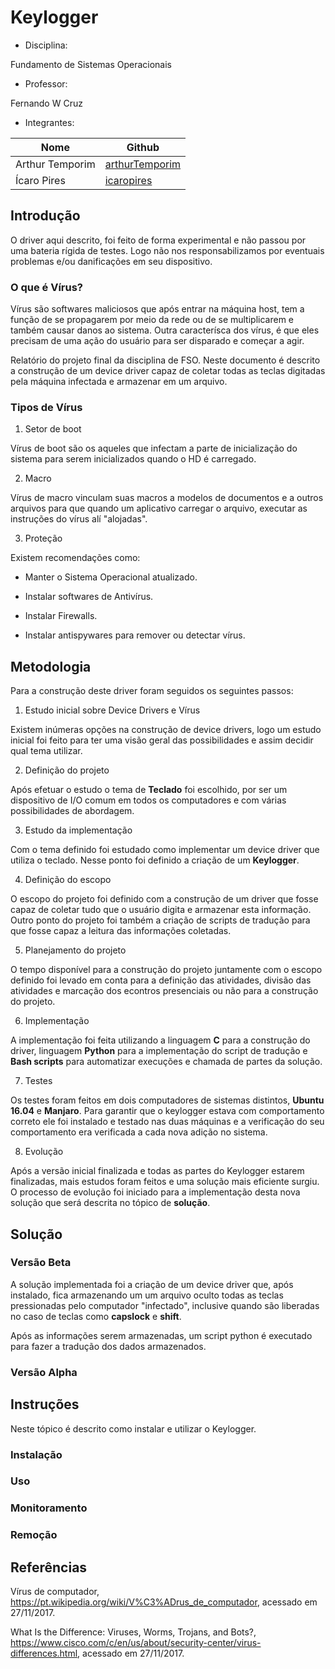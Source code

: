 # Keylogger

* Disciplina:

Fundamento de Sistemas Operacionais

* Professor:

Fernando W Cruz

* Integrantes:

|Nome|Github|
|----|------|
|Arthur Temporim|[arthurTemporim](https://github.com/arthurTemporim/)|
|Ícaro Pires|[icaropires](https://github.com/icaropires/)|


## Introdução

O driver aqui descrito, foi feito de forma experimental e não passou por uma bateria rígida de testes. Logo não nos responsabilizamos por eventuais problemas e/ou danificações em seu dispositivo.

### O que é Vírus?

Vírus são softwares maliciosos que após entrar na máquina host, tem a função de se propagarem por meio da rede ou de se multiplicarem e também causar danos ao sistema. Outra caracterísca dos vírus, é que eles precisam de uma ação do usuário para ser disparado e começar a agir.

Relatório do projeto final da disciplina de FSO. Neste documento é descrito a construção de um device driver capaz de coletar todas as teclas digitadas pela máquina infectada e armazenar em um arquivo.

### Tipos de Vírus

1. Setor de boot

Vírus de boot são os aqueles que infectam a parte de inicialização do sistema para serem inicializados quando o HD é carregado.

2. Macro

Vírus de macro vinculam suas macros a modelos de documentos e a outros arquivos para que quando um aplicativo carregar o arquivo, executar as instruções do vírus alí "alojadas".

3. Proteção

Existem recomendações como:

* Manter o Sistema Operacional atualizado.

* Instalar softwares de Antivírus.

* Instalar Firewalls.

* Instalar antispywares para remover ou detectar vírus.

## Metodologia

Para a construção deste driver foram seguidos os seguintes passos:

1. Estudo inicial sobre Device Drivers e Vírus

Existem inúmeras opções na construção de device drivers, logo um estudo inicial foi feito para ter uma visão geral das possibilidades e assim decidir qual tema utilizar.

2. Definição do projeto

Após efetuar o estudo o tema de **Teclado** foi escolhido, por ser um dispositivo de I/O comum em todos os computadores e com várias possibilidades de abordagem.

3. Estudo da implementação

Com o tema definido foi estudado como implementar um device driver que utiliza o teclado. Nesse ponto foi definido a criação de um **Keylogger**.

4. Definição do escopo

O escopo do projeto foi definido com a construção de um driver que fosse capaz de coletar tudo que o usuário digita e armazenar esta informação. Outro ponto do projeto foi também a criação de scripts de tradução para que fosse capaz a leitura das informações coletadas.

5. Planejamento do projeto

O tempo disponível para a construção do projeto juntamente com o escopo definido foi levado em conta para a definição das atividades, divisão das atividades e marcação dos econtros presenciais ou não para a construção do projeto.

6. Implementação

A implementação foi feita utilizando a linguagem **C** para a construção do driver, linguagem **Python** para a implementação do script de tradução e **Bash scripts** para automatizar execuções e chamada de partes da solução.

7. Testes

Os testes foram feitos em dois computadores de sistemas distintos, **Ubuntu 16.04** e **Manjaro**. Para garantir que o keylogger estava com comportamento correto ele foi instalado e testado nas duas máquinas e a verificação do seu comportamento era verificada a cada nova adição no sistema.

8. Evolução

Após a versão inicial finalizada e todas as partes do Keylogger estarem finalizadas, mais estudos foram feitos e uma solução mais eficiente surgiu. O processo de evolução foi iniciado para a implementação desta nova solução que será descrita no tópico de **solução**.

## Solução

### Versão Beta

A solução implementada foi a criação de um device driver que, após instalado, fica armazenando um um arquivo oculto todas as teclas pressionadas pelo computador "infectado", inclusive quando são liberadas no caso de teclas como **capslock** e **shift**.

Após as informações serem armazenadas, um script python é executado para fazer a tradução dos dados armazenados.

### Versão Alpha

## Instruções

Neste tópico é descrito como instalar e utilizar o Keylogger.

### Instalação

### Uso

### Monitoramento

### Remoção

## Referências

Vírus de computador, https://pt.wikipedia.org/wiki/V%C3%ADrus_de_computador, acessado em 27/11/2017.

What Is the Difference: Viruses, Worms, Trojans, and Bots?, https://www.cisco.com/c/en/us/about/security-center/virus-differences.html, acessado em 27/11/2017.
